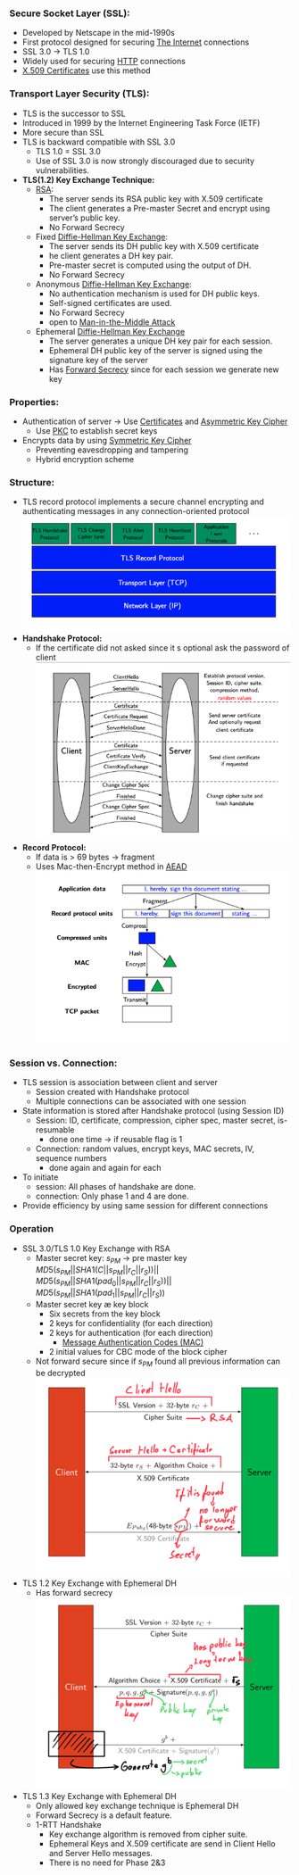 ### Secure Socket Layer (SSL):
- Developed by Netscape in the mid-1990s
- First protocol designed for securing [The Internet](../CS408/The%20Internet.md) connections
- SSL 3.0 -> TLS 1.0
- Widely used for securing [HTTP](../CS408/HTTP.md) connections
- [X.509 Certificates](X.509%20Certificates.md) use this method
### Transport Layer Security (TLS):
- TLS is the successor to SSL
- Introduced in 1999 by the Internet Engineering Task Force (IETF)
- More secure than SSL
- TLS is backward compatible with SSL 3.0
	- TLS 1.0 = SSL 3.0
	- Use of SSL 3.0 is now strongly discouraged due to security vulnerabilities.
- **TLS(1.2) Key Exchange Technique:**
	- [RSA](RSA.md):
		- The server sends its RSA public key with X.509 certificate
		- The client generates a Pre-master Secret and encrypt using server’s public key.
		- No Forward Secrecy
	- Fixed [Diffie-Hellman Key Exchange](Diffie-Hellman%20Key%20Exchange.md):
		- The server sends its DH public key with X.509 certificate
		- he client generates a DH key pair. 
		- Pre-master secret is computed using the output of DH.
		- No Forward Secrecy
	- Anonymous [Diffie-Hellman Key Exchange](Diffie-Hellman%20Key%20Exchange.md):
		- No authentication mechanism is used for DH public keys. 
		- Self-signed certificates are used.
		- No Forward Secrecy
		- open to [Man-in-the-Middle Attack](Man-in-the-Middle%20Attack.md)
	- Ephemeral [Diffie-Hellman Key Exchange](Diffie-Hellman%20Key%20Exchange.md)
		- The server generates a unique DH key pair for each session.
		- Ephemeral DH public key of the server is signed using the signature key of the server  
		- Has [Forward Secrecy](Forward%20Secrecy.md) since for each session we generate new key
### Properties:
- Authentication of server -> Use [Certificates](Certificates.md) and [Asymmetric Key Cipher](Asymmetric%20Key%20Cipher) 
	- Use [PKC](PKC.md) to establish secret keys
- Encrypts data by using [Symmetric Key Cipher](Symmetric%20Key%20Cipher.md) 
	- Preventing eavesdropping and tampering
	- Hybrid encryption scheme
### Structure:
- TLS record protocol implements a secure channel encrypting and authenticating messages in any connection-oriented protocol
![](Attachments/SSL-TLS.png)
- **Handshake Protocol:**
	- If the certificate did not asked since it s optional ask the password of client
	![|500](Attachments/TLS-SSLhandshake.png)
- **Record Protocol:**
	- If data is > 69 bytes  -> fragment
	- Uses Mac-then-Encrypt method in [AEAD](AEAD.md)
	![|500](Attachments/recordProtocol.png)
### Session vs. Connection:
- TLS session is association between client and server
	- Session created with Handshake protocol  
	- Multiple connections can be associated with one session
- State information is stored after Handshake protocol (using Session ID)
	- Session: ID, certificate, compression, cipher spec, master secret, is-resumable
		- done one time -> if reusable flag is 1
	- Connection: random values, encrypt keys, MAC secrets, IV, sequence numbers
		- done again and again for each
- To initiate
	- session: All phases of handshake are done. 
	- connection: Only phase 1 and 4 are done.
- Provide efficiency by using same session for different connections
### Operation
- SSL 3.0/TLS 1.0 Key Exchange with RSA
	- Master secret key: $s_{PM}$ -> pre master key
		 $MD5(s_{PM}||SHA1(C||s_{PM}||r_C||r_S))||$
		 $MD5(s_{PM}||SHA1(pad_0||s_{PM}||r_C||r_S))||$
		 $MD5(s_{PM}||SHA1(pad_1||s_{PM}||r_C||r_S))$
	-  Master secret key æ key block
		- Six secrets from the key block  
		- 2 keys for confidentiality (for each direction)  
		- 2 keys for authentication (for each direction)
			- [Message Authentication Codes (MAC)](Message%20Authentication%20Codes%20(MAC).md)
		- 2 initial values for CBC mode of the block cipher
	- Not forward secure since if $s_{PM}$ found all previous information can be decrypted
	![](Attachments/ssl-tlsRsa.png)
- TLS 1.2 Key Exchange with Ephemeral DH
	- Has forward secrecy
	![](Attachments/tlsEphemeralDH.png)
- TLS 1.3 Key Exchange with Ephemeral DH
	- Only allowed key exchange technique is Ephemeral DH
	- Forward Secrecy is a default feature.
	- 1-RTT Handshake
		- Key exchange algorithm is removed from cipher suite.
		- Ephemeral Keys and X.509 certificate are send in Client Hello and Server Hello messages.
		- There is no need for Phase 2&3